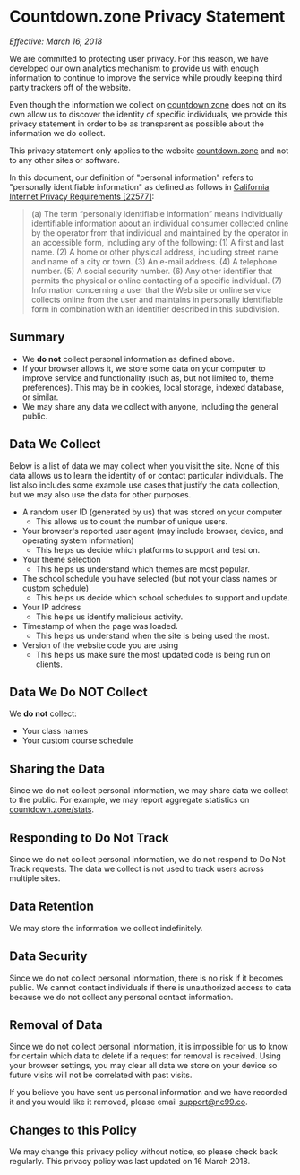 # Countdown.zone Privacy Statement
_Effective: March 16, 2018_

We are committed to protecting user privacy. For this reason, we have developed our own analytics mechanism to provide us with enough information to continue to improve the service while proudly keeping third party trackers off of the website. 

Even though the information we collect on [countdown.zone](https://countdown.zone) does not on its own allow us to discover the identity of specific individuals, we provide this privacy statement in order to be as transparent as possible about the information we do collect.

This privacy statement only applies to the website [countdown.zone](https://countdown.zone) and not to any other sites or software.

In this document, our definition of "personal information" refers to "personally identifiable information" as defined as follows in [California Internet Privacy Requirements [22577]](http://leginfo.legislature.ca.gov/faces/codes_displaySection.xhtml?lawCode=BPC&sectionNum=22577.):
> (a) The term “personally identifiable information” means individually identifiable information about an individual consumer collected online by the operator from that individual and maintained by the operator in an accessible form, including any of the following:
 (1) A first and last name.
 (2) A home or other physical address, including street name and name of a city or town.
 (3) An e-mail address.
 (4) A telephone number.
 (5) A social security number.
 (6) Any other identifier that permits the physical or online contacting of a specific individual.
 (7) Information concerning a user that the Web site or online service collects online from the user and maintains in personally identifiable form in combination with an identifier described in this subdivision.

## Summary
- We **do not** collect personal information as defined above.
- If your browser allows it, we store some data on your computer to improve service and functionality (such as, but not limited to, theme preferences). This may be in cookies, local storage, indexed database, or similar.
- We may share any data we collect with anyone, including the general public.

## Data We Collect
Below is a list of data we may collect when you visit the site. None of this data allows us to learn the identity of or contact particular individuals. The list also includes some example use cases that justify the data collection, but we may also use the data for other purposes.
- A random user ID (generated by us) that was stored on your computer
  - This allows us to count the number of unique users. 
- Your browser's reported user agent (may include browser, device, and operating system information)
  - This helps us decide which platforms to support and test on.
- Your theme selection
  - This helps us understand which themes are most popular.
- The school schedule you have selected (but not your class names or custom schedule)
  - This helps us decide which school schedules to support and update.
- Your IP address
  - This helps us identify malicious activity.
- Timestamp of when the page was loaded.
  - This helps us understand when the site is being used the most.
- Version of the website code you are using
  - This helps us make sure the most updated code is being run on clients.

## Data We Do NOT Collect
We **do not** collect:
- Your class names
- Your custom course schedule

## Sharing the Data
Since we do not collect personal information, we may share data we collect to the public. For example, we may report aggregate statistics on [countdown.zone/stats](https://countdown.zone/stats).

## Responding to Do Not Track
Since we do not collect personal information, we do not respond to Do Not Track requests. The data we collect is not used to track users across multiple sites.

## Data Retention
We may store the information we collect indefinitely.

## Data Security
Since we do not collect personal information, there is no risk if it becomes public. We cannot contact individuals if there is unauthorized access to data because we do not collect any personal contact information.

## Removal of Data
Since we do not collect personal information, it is impossible for us to know for certain which data to delete if a request for removal is received. Using your browser settings, you may clear all data we store on your device so future visits will not be correlated with past visits.

If you believe you have sent us personal information and we have recorded it and you would like it removed, please email support@nc99.co.

## Changes to this Policy
We may change this privacy policy without notice, so please check back regularly. This privacy policy was last updated on 16 March 2018.
